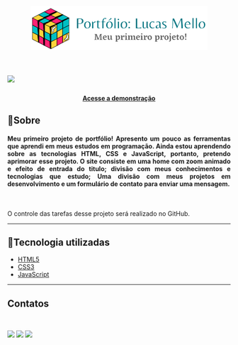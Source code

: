 <h1 align="center">
<img src="./imagens/readmelogo2.png">
</h1>

<h1>
    <img src="./imagens/anireadme.gif">
</h1>

<h4 align="center">
    <a href="https://portfolio-lucas-mello.netlify.app/">
        Acesse a demonstração
    </a>
</h4>

## 📩Sobre

<h4 align="justify">Meu primeiro projeto de portfólio! Apresento um pouco as ferramentas que aprendi em meus estudos em programação.
Ainda estou aprendendo sobre as tecnologias HTML, CSS e JavaScript, portanto, pretendo aprimorar esse projeto.
O site consiste em uma home com zoom animado e efeito de entrada do titulo; divisão com meus conhecimentos e tecnologias que estudo;
Uma divisão com meus projetos em desenvolvimento e um formulário de contato para enviar uma mensagem. 
</h4>
<br>

O controle das tarefas desse projeto será realizado no GitHub.

----

## 🚀Tecnologia utilizadas


- [HTML5](https://www.learn-html.org/)
- [CSS3](https://www.w3.org/Style/CSS/Overview.en.html)
- [JavaScript](https://www.javascript.com/)

----

## Contatos

<br>

<div style="text-align:left"> 
  
  <a href = "mailto:lucaamello@gmail.com"><img src="https://img.shields.io/badge/Gmail-D14836?style=for-the-badge&logo=gmail&logoColor=white" target="_blank"></a>
  <a href="https://www.linkedin.com/in/lucas-mello-300733222" target="_blank"><img src="https://img.shields.io/badge/-LinkedIn-%230077B5?style=for-the-badge&logo=linkedin&logoColor=white" target="_blank"></a> 
  <a href = "https://portfolio-lucas-mello.netlify.app/"><img src="https://img.shields.io/badge/site-portfolio-orange" target="_blank"></a>
 
 
  </div>